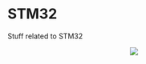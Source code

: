 # STM32
Stuff related to STM32

<p align='center'>
  <img src='https://user-images.githubusercontent.com/52452181/122618040-0feb5c80-d0ab-11eb-9443-246bd9ece425.png'>
</p>
